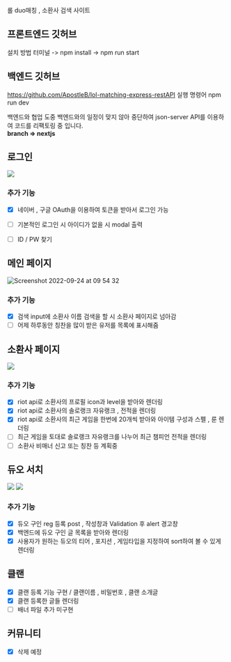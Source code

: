 롤 duo매칭 , 소환사 검색 사이트
## 프론트엔드 깃허브
  설치 방법 
  터미널 -> npm install -> npm run start

## 백엔드 깃허브
https://github.com/ApostleB/lol-matching-express-restAPI
실행 명령어 npm run dev

백엔드와 협업 도중 백엔드와의 일정이 맞지 않아 중단하여 json-server API를 이용하여 
코드를 리팩토링 중 입니다.  
<strong>branch => nextjs</strong>

## 로그인
<img src="https://user-images.githubusercontent.com/91608021/183600425-14a3825e-5a9a-4c9c-af5d-634ff5a03eab.png" />

### 추가 기능
- [x] 네이버 , 구글 OAuth을 이용하여 토큰을 받아서 로그인 가능
- [ ] 기본적인 로그인 시 아이디가 없을 시 modal 출력
- [ ] ID / PW 찾기


## 메인 페이지

![Screenshot 2022-09-24 at 09 54 32](https://user-images.githubusercontent.com/91608021/192073235-839855da-5b90-4943-aa54-76a5046739cf.png)

### 추가 기능
- [x] 검색 input에 소환사 이름 검색을 할 시 소환사 페이지로 넘아감
- [ ] 어제 하루동안 칭찬을 많이 받은 유저를 목록에 표시해줌

## 소환사 페이지
<img src="https://user-images.githubusercontent.com/91608021/183597487-eb15f7c1-3ad2-4710-9b8f-e873f49566c0.png" />

### 추가 기능
- [x] riot api로 소환사의 프로필 icon과 level을 받아와 렌더링
- [x] riot api로 소환사의 솔로랭크 자유랭크 , 전적을 렌더링
- [x] riot api로 소환사의 최근 게임을 한번에 20개씩 받아와 아이템 구성과 스펠 , 룬 렌더링
- [ ] 최근 게임을 토대로 솔로랭크 자유랭크를 나누어 최근 챔피언 전적을 렌더링
- [ ] 소환사 비매너 신고 또는 칭찬 등 계획중

## 듀오 서치
<img src="https://user-images.githubusercontent.com/91608021/183599210-7e92f639-b066-4fb6-9454-3d6182d6692b.png" />
<img src="https://user-images.githubusercontent.com/91608021/183599311-bbf6c12b-3b4d-4663-a743-3d5c382f0aa2.png" />

### 추가 기능
- [x] 듀오 구인 reg 등록 post , 작성창과 Validation 후 alert 경고창 
- [x] 백엔드에 듀오 구인 글 목록을 받아와 렌더링
- [x] 사용자가 원하는 듀오의 티어 , 포지션 , 게임타입을 지정하여 sort하여 볼 수 있게 렌더링

## 클랜
- [x] 클랜 등록 기능 구현 / 클랜이름 , 비밀번호 , 클랜 소개글 
- [x] 클랜 등록한 글들 렌더링
- [ ] 배너 파일 추가 미구현

## 커뮤니티
- [x] 삭제 예정
